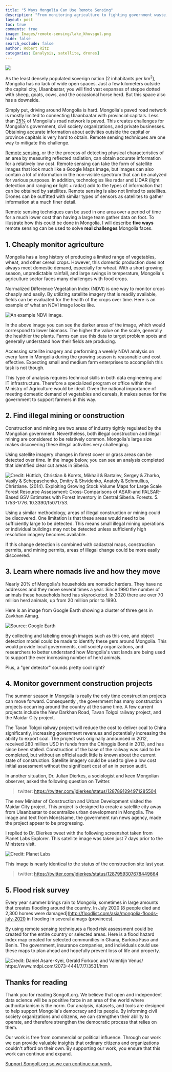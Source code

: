 ```yaml
---
title: "5 Ways Mongolia Can Use Remote Sensing"
description: "From monitoring agriculture to fighting government waste, remote sensing has huge potential in Mongolia. "
layout: post
toc: true
comments: true
image: Images/remote-sensing/lake_khuvsgul.png
hide: false
search_exclude: false
author: Robert Ritz
categories: [analysis, satellite, drones]
---
```


![](https://songolt.org/images/lake_khuvsgul.png)

As the least densely populated soverign nation (2 inhabitants per km<sup>2</sup>), Mongolia has no lack of wide open spaces. Just a few kilometers outside the capital city, Ulaanbaatar, you will find vast expanses of steppe dotted with sheep, goats, cows, and the occasional horse herd. But this space also has a downside. 

Simply put, driving around Mongolia is hard. Mongolia's paved road network is mostly limited to connecting Ulaanbaatar with provincial capitals. Less than [25%](https://www.adb.org/sites/default/files/linked-documents/48186-005-ssa.pdf) of Mongolia's road network is paved. This creates challenges for Mongolia's government, civil society organizations, and private businesses. Obtaining accurate information about activities outside the capital or province capitals is very hard to obtain. Remote sensing techniques are one way to mitigate this challenge. 

[Remote sensing](https://www.usgs.gov/faqs/what-remote-sensing-and-what-it-used#:~:text=Remote%20sensing%20is%20the%20process,sense%22%20things%20about%20the%20Earth.), or the the process of detecting physical characteristics of an area by measuring reflected radiation, can obtain accurate information for a relatively low cost. Remote sensing can take the form of satellite images that look much like a Google Maps image, but images can also contain a lot of information in the non-visible spectrum that can be analyzed for various purposes. In addition, technologies like radar and LIDAR (light detection and ranging **or** light + radar) add to the types of information that can be obtained by satellites. Remote sensing is also not limited to satellites. Drones can be outfitted with similar types of sensors as satellites to gather information at a much finer detail. 

Remote sensing techniques can be used in one area over a period of time for a much lower cost than having a large team gather data on foot. To illustrate how this could be done in Mongolia, I will describe **five ways** remote sensing can be used to solve **real challenges** Mongolia faces. 

## 1. Cheaply monitor agriculture

Mongolia has a long history of producing a limited range of vegetables, wheat, and other cereal crops. However, this domestic production does not always meet domestic demand, especially for wheat. With a short growing season, unpredictable rainfall, and large swings in temperature, Mongolia's agriculture sector faces many challenges with food crops. 

Normalized Difference Vegetation Index (NDVI) is one way to monitor crops cheaply and easily. By utilizing satellite imagery that is readily available, fields can be evaluated for the health of the crops over time. Here is an example of what an NDVI image looks like.

![](https://upload.wikimedia.org/wikipedia/commons/c/cd/UAS_Enhanced_Agriculture_NDVI.png "An example NDVI image.")

In the above image you can see the darker areas of the image, which would correspond to lower biomass. The higher the value on the scale, generally the healthier the plants. Farms can use this data to target problem spots and generally understand how their fields are producing.

Accessing satellite imagery and performing a weekly NDVI analysis on every farm in Mongolia during the growing season is reasonable and cost effective. Expecting small and medium farm enterprises to accomplish this task is not though. 

This type of analysis requires technical skills in both data engineering and IT infrastructure. Therefore a specialized program or office within the Ministry of Agriculture would be ideal. Given the national importance of meeting domestic demand of vegetables and cereals, it makes sense for the government to support farmers in this way.

## 2. Find illegal mining or construction

Construction and mining are two areas of industry tightly regulated by the Mongolian government. Nevertheless, both illegal construction and illegal mining are considered to be relatively common. Mongolia's large size makes discovering these illegal activities very challenging. 

Using satellite imagery changes in forest cover or grass areas can be detected over time. In the image below, you can see an analysis completed that identified clear cut areas in Siberia. 

![](images/remote-sensing/change-detection.png "Credit: Hüttich, Christian & Korets, Mikhail & Bartalev, Sergey & Zharko, Vasily & Schepaschenko, Dmitry & Shvidenko, Anatoly & Schmullius, Christiane. (2014). Exploiting Growing Stock Volume Maps for Large Scale Forest Resource Assessment: Cross-Comparisons of ASAR-and PALSAR-Based GSV Estimates with Forest Inventory in Central Siberia. Forests. 5. 1753-1776. 10.3390/f5071753. ")

Using a similar methodology, areas of illegal construction or mining could be discovered. One limitation is that these areas would need to be sufficiently large to be detected. This means small illegal mining operations or individual buildings may not be detected unless sufficiently high resolution imagery becomes available. 

If this change detection is combined with cadastral maps, construction permits, and mining permits, areas of illegal change could be more easily discovered.

## 3. Learn where nomads live and how they move

Nearly 20% of Mongolia's households are nomadic herders. They have no addresses and they move several times a year. Since 1990 the number of animals these households herd has skyrocketed. In 2020 there are over 70 million herd animals, up from 20 million prior to 1990. 

Here is an image from Google Earth showing a cluster of three gers in Zavkhan Aimag. 

![](images/remote-sensing/gers.PNG "Source: Google Earth")

By collecting and labeling enough images such as this one, and object detection model could be made to identify these gers around Mongolia. This would provide local governments, civil society organizations, and researchers to better understand how Mongolia's vast lands are being used to support the ever increasing number of herd animals. 

Plus, a "ger detector" sounds pretty cool right?

## 4. Monitor government construction projects

The summer season in Mongolia is really the only time construction projects can move forward. Consequently , the government has many construction projects occurring around the country at the same time. A few current projects include the New Darkhan Road, Tavan Tolgoi railway project, and the Maidar City project.

The Tavan Tolgoi railway project will reduce the cost to deliver coal to China significantly, increasing government revenues and potentially increasing the ability to export coal. The project was originally announced in 2012, received 280 million USD in funds from the Chinggis Bond in 2013, and has since been stalled. Construction of the base of the railway was said to be completed, but without an official audit little is known about the current state of construction. Satellite imagery could be used to give a low cost initial assessment without the significant cost of an in person audit. 

In another situation, Dr. Julian Dierkes, a sociologist and keen Mongolian observer, asked the following question on Twitter. 

> twitter: https://twitter.com/jdierkes/status/1287891294971285504

The new Minister of Construction and Urban Development visited the Maidar City project. This project is designed to create a satellite city away from Ulaanbaatar to decentralize urban development in Mongolia. The image and text from Monstsame, the government run news agency, made the project appear to be progressing. 

I replied to Dr. Dierkes tweet with the following screenshot taken from Planet Labs Explorer. This satellite image was taken just 7 days prior to the Ministers visit. 

![](images/remote-sensing/maidar.png "Credit: Planet Labs")

This image is nearly identical to the status of the construction site last year. 

> twitter: https://twitter.com/jdierkes/status/1287959307678449664

## 5. Flood risk survey

Every year summer brings rain to Mongolia, sometimes in large amounts that creates flooding around the country. In July 2020 [8 people died and 2,300 homes were damaged](http://floodlist.com/asia/mongolia-floods-july-2020 in flooding in several aimags (provinces). 

By using remote sensing techniques a flood risk assessment could be created for the entire country or selected areas. Here is a flood hazard index map created for selected communities in Ghana, Burkina Faso and Benin. The government, insurance companies, and individuals could use these maps to plan ahead and hopefully prevent loss of life and property.

![](images/remote-sensing/flood-risk.png "Credit: Daniel Asare-Kyei, Gerald Forkuor, and Valentijn Venus/ https://www.mdpi.com/2073-4441/7/7/3531/htm")

## Thanks for reading

Thank you for reading Songolt.org. We believe that open and independent data science will be a positive force in an area of the world where authoritarianism is the norm. Our analysis, datasets, and tools are designed to help support Mongolia's democracy and its people. By informing civil society organizations and citizens, we can strengthen their ability to operate, and therefore strengthen the democratic process that relies on them. 

Our work is free from commercial or political influence. Through our work we can provide valuable insights that ordinary citizens and organizations couldn't afford on their own. By supporting our work, you ensure that this work can continue and expand. 

[Support Songolt.org so we can continue our work.](https://songolt.org/support/)
